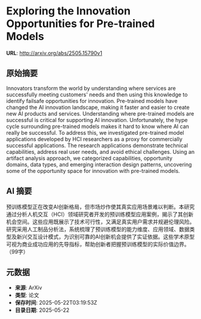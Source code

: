 # Exploring the Innovation Opportunities for Pre-trained Models

**URL**: http://arxiv.org/abs/2505.15790v1

## 原始摘要

Innovators transform the world by understanding where services are
successfully meeting customers' needs and then using this knowledge to identify
failsafe opportunities for innovation. Pre-trained models have changed the AI
innovation landscape, making it faster and easier to create new AI products and
services. Understanding where pre-trained models are successful is critical for
supporting AI innovation. Unfortunately, the hype cycle surrounding pre-trained
models makes it hard to know where AI can really be successful. To address
this, we investigated pre-trained model applications developed by HCI
researchers as a proxy for commercially successful applications. The research
applications demonstrate technical capabilities, address real user needs, and
avoid ethical challenges. Using an artifact analysis approach, we categorized
capabilities, opportunity domains, data types, and emerging interaction design
patterns, uncovering some of the opportunity space for innovation with
pre-trained models.


## AI 摘要

预训练模型正在改变AI创新格局，但市场炒作使其真实应用场景难以判断。本研究通过分析人机交互（HCI）领域研究者开发的预训练模型应用案例，揭示了其创新机会空间。这些应用既展示了技术可行性，又满足真实用户需求并规避伦理风险。研究采用人工制品分析法，系统梳理了预训练模型的能力维度、应用领域、数据类型及新兴交互设计模式，为识别可靠的AI创新机会提供了实证依据。这些学术原型可视为商业成功应用的先导指标，帮助创新者把握预训练模型的实际价值边界。（99字）

## 元数据

- **来源**: ArXiv
- **类型**: 论文
- **保存时间**: 2025-05-22T03:19:53Z
- **目录日期**: 2025-05-22
